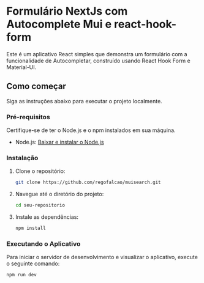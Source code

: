 # Formulário NextJs com Autocomplete Mui e react-hook-form

Este é um aplicativo React simples que demonstra um formulário com a funcionalidade de Autocompletar, construído usando React Hook Form e Material-UI.

## Como começar

Siga as instruções abaixo para executar o projeto localmente.

### Pré-requisitos

Certifique-se de ter o Node.js e o npm instalados em sua máquina.

- Node.js: [Baixar e instalar o Node.js](https://nodejs.org/)

### Instalação

1. Clone o repositório:

    ```bash
    git clone https://github.com/regofalcao/muisearch.git
    ```

2. Navegue até o diretório do projeto:

    ```bash
    cd seu-repositorio
    ```

3. Instale as dependências:

    ```bash
    npm install
    ```

### Executando o Aplicativo

Para iniciar o servidor de desenvolvimento e visualizar o aplicativo, execute o seguinte comando:

```bash
npm run dev
